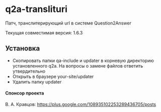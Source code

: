 q2a-translituri
===============

Патч, транслитерирующий url в системе Question2Answer

Текущая совместимая версия: 1.6.3

## Установка ##
* Скопировать папки qa-include и updater в корневую директорию установленного q2a.
На вопросы о замене файлов ответить утвердительно
* Открыть в браузере your-site/updater
* Удалить папку updater


#### Спонсор проекта ####
В. А. Кравцов: https://plus.google.com/108935102253289436705/posts
